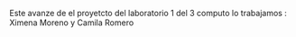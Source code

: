 Este avanze de el proyetcto del laboratorio 1 del 3 computo lo trabajamos : Ximena Moreno y Camila Romero

